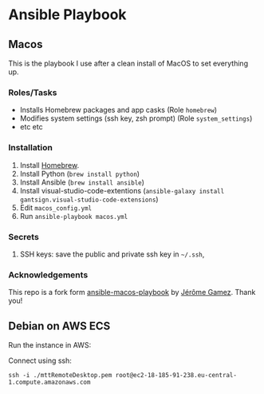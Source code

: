 # Ansible Playbook

## Macos

This is the playbook I use after a clean install of MacOS to set everything up.

### Roles/Tasks

- Installs Homebrew packages and app casks (Role `homebrew`)
- Modifies system settings (ssh key, zsh prompt) (Role `system_settings`)
- etc etc

### Installation

1. Install [Homebrew](https://brew.sh).
2. Install Python (`brew install python`)
3. Install Ansible (`brew install ansible`)
4. Install visual-studio-code-extentions (`ansible-galaxy install gantsign.visual-studio-code-extensions`)
5. Edit `macos_config.yml`
6. Run `ansible-playbook macos.yml`

### Secrets

1. SSH keys: save the public and private ssh key in `~/.ssh`,

### Acknowledgements

This repo is a fork form [ansible-macos-playbook](https://github.com/jeromegamez/ansible-macos-playbook) by [Jérôme Gamez](https://github.com/jeromegamez). Thank you!

## Debian on AWS ECS

Run the instance in AWS:

Connect using ssh:

    ssh -i ./mttRemoteDesktop.pem root@ec2-18-185-91-238.eu-central-1.compute.amazonaws.com
